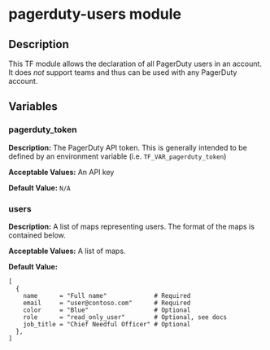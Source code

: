 # pagerduty-users module

## Description
This TF module allows the declaration of all PagerDuty users in an account. It does _not_ support teams and thus can be used with any PagerDuty account.

## Variables

### pagerduty_token

**Description:** The PagerDuty API token. This is generally intended to be defined by an environment variable (i.e. `TF_VAR_pagerduty_token`)

**Acceptable Values:** An API key

**Default Value:** `N/A`

### users

**Description:** A list of maps representing users. The format of the maps is contained below.

**Acceptable Values:** A list of maps.

**Default Value:**

```hcl
[
  {
    name      = "Full name"             # Required
    email     = "user@contoso.com"      # Required
    color     = "Blue"                  # Optional
    role      = "read_only_user"        # Optional, see docs
    job_title = "Chief Needful Officer" # Optional
  },
]
```